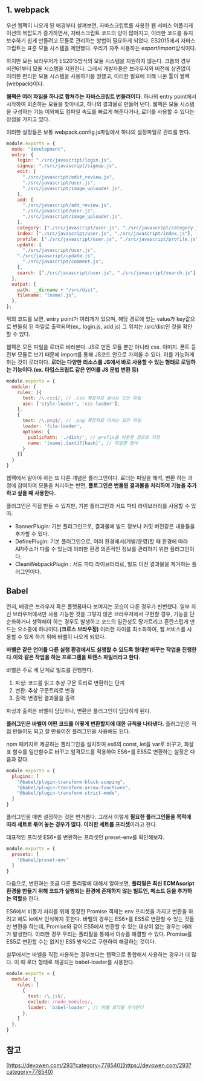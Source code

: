 ## 1. webpack

우선 웹팩이 나오게 된 배경부터 살펴보면, 자바스크립트를 사용한 웹 서비스 어플리케이션의 복잡도가 증가하면서, 자바스크립트 코드의 양이 많아지고, 이러한 코드를 유지 보수하기 쉽게 만들려고 모듈로 관리하는 방법이 필요하게 되었다.  ES2015에서 자바스크립트는 표준 모듈 시스템을 제안했다. 우리가 자주 사용하는 export/import방식이다.

하지만 모든 브라우저가 ES2015방식의 모듈 시스템을 지원하지 않는다. 크롬의 경우 버전61부터 모듈 시스템을 지원한다. 그래서 개발자들은 브라우저와 버전에 상관없이 이러한 편리한 모듈 시스템을 사용하기를 원했고, 이러한 필요에 의해 나온 툴이 웹팩(webpack)이다.

**웹팩은 여러 파일을 하나로 합쳐주는 자바스크립트 번들러이다.** 하나의 entry point에서 시작하여 의존하는 모듈을 찾아내고, 하나의 결과물로 만들어 낸다. 웹팩은 모듈 시스템을 구성하는 기능 이외에도 컴파일 속도를 빠르게 해준다거나, 로더를 사용할 수 있다는 장점을 가지고 있다.

이러한 설정들은 보통 webpack.config.js파일에서 하나의 설정파일로 관리를 한다.

```jsx
module.exports = {
  mode: "development",
  entry: {
    login: "./src/javascript/login.js",
    signup: "./src/javascript/signup.js",
    edit: [
      "./src/javascript/edit_review.js",
      "./src/javascript/user.js",
      "./src/javascript/image_uploader.js",
    ],
    add: [
      "./src/javascript/add_review.js",
      "./src/javascript/user.js",
      "./src/javascript/image_uploader.js",
    ],
    category: ["./src/javascript/user.js", "./src/javascript/category.js"],
    index: ["./src/javascript/user.js", "./src/javascript/index.js"],
    profile: ["./src/javascript/user.js", "./src/javascript/profile.js"],
    update: [
      "./src/javascript/user.js",
    "./src/javascript/update.js",
      "./src/javascript/comment.js",
    ],
    search: ["./src/javascript/user.js", "./src/javascript/search.js"],
  },
  output: {
    path: __dirname + "/src/dist",
    filename: "[name].js",
  },
};
```

위의 코드를 보면, entry point가 여러개가 있으며, 해당 경로에 있는 value가 key값으로 번들링 된 파일로 출력되며(ex,. login.js, add.js) 그 위치는 /src/dist인 것을 확인할 수 있다.

웹팩은 모든 파일을 로더로 바라본다. JS로 만든 모듈 뿐만 아니라 css. 이미지. 폰트 등 전부 모듈로 보기 때문에 import를 통해 JS코드 안으로 가져올 수 있다. 이를 가능하게 하는 것이 로더이다. **로더는 다양한 리소스를 JS에서 바로 사용할 수 있는 형태로 로딩하는 기능이다.(ex. 타입스크립트 같은 언어를 JS 문법 변환 등)**

```jsx
module.exports = {
  module: {
    rules: [{
      test: /\.css$/, // .css 확장자로 끝나는 모든 파일
      use: ['style-loader', 'css-loader'],
    },
    {
      test: /\.png$/, // .png 확장자로 마치는 모든 파일
      loader: 'file-loader',
      options: {
        publicPath: './dist/', // prefix를 아웃풋 경로로 지정 
        name: '[name].[ext]?[hash]', // 파일명 형식 
      }
    }]
  }
}
```

웹팩에서 알아야 하는 또 다른 개념은 플러그인이다. 로더는 파일을 해석, 변환 하는 과정에 참여하여 모듈을 처리하는 반면, **플로그인은 번들된 결과물을 처리하여 기능을 추가하고 싶을 때 사용한다.**

플러그인은 직접 만들 수 있지만, 기본 플러그인과 서드 파티 라이브러리를 사용할 수 있따.

- BannerPlugin: 기본 플러그인으로, 결과물에 빌드 정보나 커밋 버전같은 내용들을 추가할 수 있다.
- DefinePlugin: 기본 플러그인으로, 여러 환경에서(개발/운영)할 때 환경에 따라 API주소가 다를 수 있는데 이러한 환경 의존적인 정보를 관리하기 위한 플러그인이다.
- CleanWebpackPlugin : 서드 파티 라이브러리로, 빌드 이전 결과물을 제거하는 플러그인이다.
## Babel

먼저, 배경은 브라우저 혹은 플랫폼마다 보여지는 모습이 다른 경우가 빈번했다. 일부 최신 브라우저에서만 사용 가능한 것을 그렇지 않은 브라우저에서 구현할 경우, 기능을 단순화하거나 생략해야 하는 경우도 발생하고 코드의 일관성도 망가트리고 혼란스럽게 만드는 요소중에 하나이다.**(크로스 브라우징)** 이러한 차이를 최소화하여, 웹 서비스를 사용할 수 있게 하기 위해 바벨이 나오게 되었다.

**바벨은 같은 언어를 다른 실행 환경에서도 실행할 수 있도록 형태만 바꾸는 작업을 진행한다.이와 같은 작업을 하는 프로그램을 트랜스 파일러라고 한다.**

바벨은 주로 세 단계로 빌드를 진행한다.

1. 파싱: 코드를 읽고 추상 구문 트리로 변환하는 단계
2. 변환: 추상 구문트리로 변경
3. 출력: 변경된 결과물을 출력

파싱과 출력은 바벨이 담당하나, 변환은 플러그인이 담당하게 된다.

**플러그인은 바벨이 어떤 코드를 어떻게 변환할지에 대한 규칙을 나타낸다.** 플러그인은 직접 만들어도 되고 잘 만들어진 플러그인을 사용해도 된다.

npm 패키지로 제공하는 플러그인을 설치하여 es6의 const, let을 var로 바꾸고, 화살표 함수를 일반함수로 바꾸고 엄격모드를 적용하여 ES6+를 ES5로 변환하는 설정은 다음과 같다.

```jsx
module.exports = {
  plugins: [
    "@babel/plugin-transform-block-scoping",
    "@babel/plugin-transform-arrow-functions",
    "@babel/plugin-transform-strict-mode", 
  ]
}
```

 플러그인을 매번 설정하는 것은 번거롭다. 그래서 이렇게 **필요한 플러그인들을 목적에 따라 세트로 묶어 놓는 경우가 많다. 이러한 세트를 프리셋**이라고 한다.

대표적인 프리셋 ES6+를 변환하는 프리셋인 preset-env를 확인해보자.

```jsx
module.exports = {
  presets: [
    '@babel/preset-env'
  ]
}
```

다음으로, 변환과는 조금 다른 폴리필에 대해서 알아보면, **폴리필은 최신 ECMAscript환경을 만들기 위해 코드가 실행되는 환경에 존재하지 않는 빌트인, 메소드 등을 추가하는 역할**을 한다.

ES6에서 비동기 처리를 위해 등장한 Promise 객체는 env 프리셋을 가지고 변환을 하려고 해도 ie에서 인식하지 못한다. 바벨의 경우는 ES6+를 ES5로 변환할 수 있는 것들만 변환을 하는데, Promise와 같이 ES5에서 변환할 수 있는 대상이 없는 경우는 에러가 발생한다. 이러한 경우 우리는 폴리필을 통해서 이슈를 해결할 수 있다. Promise를 ES5로 변환할 수는 없지만 ES5 방식으로 구현하여 해결하는 것이다.

실무에서는 바벨을 직접 사용하는 경우보다는 웹팩으로 통합해서 사용하는 경우가 더 많다. 이 때 로더 형태로 제공되는 babel-loader를 사용한다.

```jsx
module.exports = {
  module: {
    rules: [
      {
        test: /\.js$/,
        exclude: /node_modules/,
        loader: 'babel-loader', // 바벨 로더를 추가한다 
      },
    ]
  },
}
```

## 참고

[https://devowen.com/293?category=778540](https://devowen.com/293?category=778540)							

